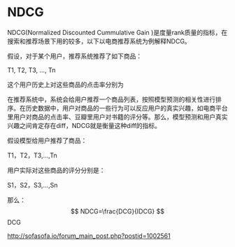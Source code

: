 # NDCG

NDCG(Normalized Discounted Cummulative Gain )是度量rank质量的指标，在搜索和推荐场景下用的较多，以下以电商推荐系统为例解释NDCG。

假设，对于某个用户，推荐系统推荐了如下商品：

T1, T2, T3, …, Tn

这个用户历史上对这些商品的点击率分别为



在推荐系统中，系统会给用户推荐一个商品列表，按照模型预测的相关性进行排序。在历史数据中，用户对商品的一些行为可以反应用户的真实兴趣，如电商平台里用户对商品的点击率、豆瓣里用户对书籍的评分等。那么，模型预测和用户真实兴趣之间肯定存在diff，NDCG就是衡量这种diff的指标。

假设模型给用户推荐了商品：

T1，T2，T3,...,Tn

用户实际对这些商品的评分分别是：

S1，S2，S3,...,Sn

那么：
$$
NDCG=\frac{DCG}{IDCG}
$$
DCG

http://sofasofa.io/forum_main_post.php?postid=1002561